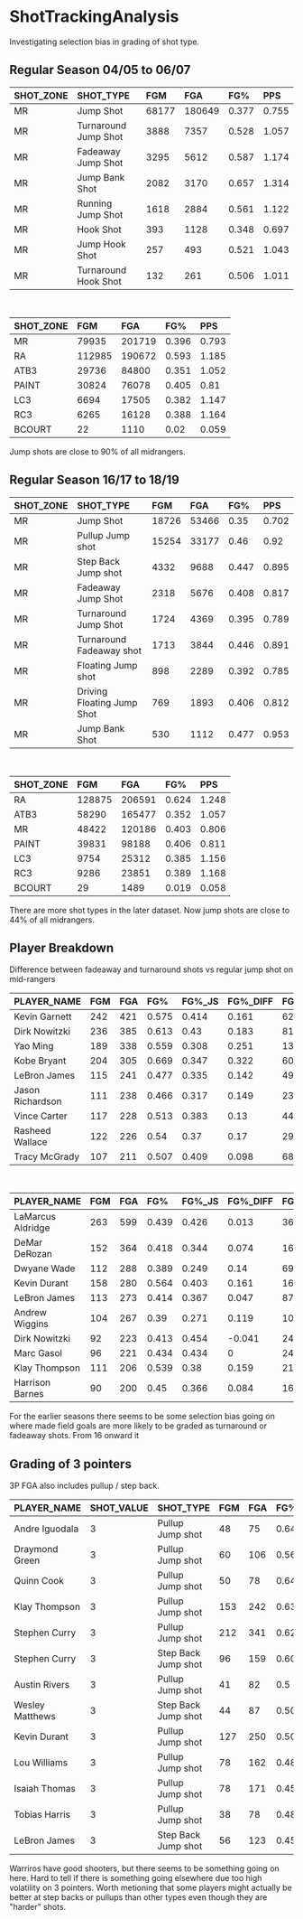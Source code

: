 # ShotTrackingAnalysis
Investigating selection bias in grading of shot type.

## Regular Season 04/05 to 06/07

|**SHOT_ZONE**|**SHOT_TYPE**|**FGM**|**FGA**|**FG%**|**PPS**|
:--|:--|:--|:--|:--|:--|
|MR|Jump Shot|68177|180649|0.377|0.755|
|MR|Turnaround Jump Shot|3888|7357|0.528|1.057|
|MR|Fadeaway Jump Shot|3295|5612|0.587|1.174|
|MR|Jump Bank Shot|2082|3170|0.657|1.314|
|MR|Running Jump Shot|1618|2884|0.561|1.122|
|MR|Hook Shot|393|1128|0.348|0.697|
|MR|Jump Hook Shot|257|493|0.521|1.043|
|MR|Turnaround Hook Shot|132|261|0.506|1.011​|


&nbsp;

|**SHOT_ZONE**|**FGM**|**FGA**|**FG%**|**PPS**|
:--|:--|:--|:--|:--|
|MR|79935|201719|0.396|0.793|
|RA|112985|190672|0.593|1.185|
|ATB3|29736|84800|0.351|1.052|
|PAINT|30824|76078|0.405|0.81|
|LC3|6694|17505|0.382|1.147|
|RC3|6265|16128|0.388|1.164|
|BCOURT|22|1110|0.02|0.059​|


Jump shots are close to 90% of all midrangers.


## Regular Season 16/17 to 18/19

|**SHOT_ZONE**|**SHOT_TYPE**|**FGM**|**FGA**|**FG%**|**PPS**|
:--|:--|:--|:--|:--|:--|
|MR|Jump Shot|18726|53466|0.35|0.702|
|MR|Pullup Jump shot|15254|33177|0.46|0.92|
|MR|Step Back Jump shot|4332|9688|0.447|0.895|
|MR|Fadeaway Jump Shot|2318|5676|0.408|0.817|
|MR|Turnaround Jump Shot|1724|4369|0.395|0.789|
|MR|Turnaround Fadeaway shot|1713|3844|0.446|0.891|
|MR|Floating Jump shot|898|2289|0.392|0.785|
|MR|Driving Floating Jump Shot|769|1893|0.406|0.812|
|MR|Jump Bank Shot|530|1112|0.477|0.953​|


&nbsp;

|**SHOT_ZONE**|**FGM**|**FGA**|**FG%**|**PPS**|
:--|:--|:--|:--|:--|
|RA|128875|206591|0.624|1.248|
|ATB3|58290|165477|0.352|1.057|
|MR|48422|120186|0.403|0.806|
|PAINT|39831|98188|0.406|0.811|
|LC3|9754|25312|0.385|1.156|
|RC3|9286|23851|0.389|1.168|
|BCOURT|29|1489|0.019|0.058​|

There are more shot types in the later dataset. Now jump shots are close to 44% of all midrangers.



## Player Breakdown
Difference between fadeaway and turnaround shots vs regular jump shot on mid-rangers

|**PLAYER_NAME**|**FGM**|**FGA**|**FG%**|**FG%_JS**|**FG%_DIFF**|**FGM_JS**|**FGA_JS**|
:--|:--|:--|:--|:--|:--|:--|:--|
|Kevin Garnett|242|421|0.575|0.414|0.161|624|1507|
|Dirk Nowitzki|236|385|0.613|0.43|0.183|811|1884|
|Yao Ming|189|338|0.559|0.308|0.251|130|422|
|Kobe Bryant|204|305|0.669|0.347|0.322|600|1729|
|LeBron James|115|241|0.477|0.335|0.142|497|1483|
|Jason Richardson|111|238|0.466|0.317|0.149|231|729|
|Vince Carter|117|228|0.513|0.383|0.13|442|1155|
|Rasheed Wallace|122|226|0.54|0.37|0.17|298|805|
|Tracy McGrady|107|211|0.507|0.409|0.098|685|1675​|



&nbsp;


|**PLAYER_NAME**|**FGM**|**FGA**|**FG%**|**FG%_JS**|**FG%_DIFF**|**FGM_JS**|**FGA_JS**|
:--|:--|:--|:--|:--|:--|:--|:--|
|LaMarcus Aldridge|263|599|0.439|0.426|0.013|362|849|
|DeMar DeRozan|152|364|0.418|0.344|0.074|162|471|
|Dwyane Wade|112|288|0.389|0.249|0.14|69|277|
|Kevin Durant|158|280|0.564|0.403|0.161|160|397|
|LeBron James|113|273|0.414|0.367|0.047|87|237|
|Andrew Wiggins|104|267|0.39|0.271|0.119|107|395|
|Dirk Nowitzki|92|223|0.413|0.454|-0.041|248|546|
|Marc Gasol|96|221|0.434|0.434|0|247|569|
|Klay Thompson|111|206|0.539|0.38|0.159|217|571|
|Harrison Barnes|90|200|0.45|0.366|0.084|164|448​|


For the earlier seasons there seems to be some selection bias going on where made field goals are more likely to be graded as turnaround or fadeaway shots. From 16 onward it


## Grading of 3 pointers

3P FGA also includes pullup / step back.

|**PLAYER_NAME**|**SHOT_VALUE**|**SHOT_TYPE**|**FGM**|**FGA**|**FG%**|**FG%_3P**|**FG%_DIFF**|**FGA_3P**|
:--|:--|:--|:--|:--|:--|:--|:--|:--|
|Andre Iguodala|3|Pullup Jump shot|48|75|0.64|0.331|0.309|438|
|Draymond Green|3|Pullup Jump shot|60|106|0.566|0.3|0.266|684|
|Quinn Cook|3|Pullup Jump shot|50|78|0.641|0.418|0.223|330|
|Klay Thompson|3|Pullup Jump shot|153|242|0.632|0.418|0.214|1766|
|Stephen Curry|3|Pullup Jump shot|212|341|0.622|0.424|0.198|2099|
|Stephen Curry|3|Step Back Jump shot|96|159|0.604|0.424|0.18|2099|
|Austin Rivers|3|Pullup Jump shot|41|82|0.5|0.357|0.143|984|
|Wesley Matthews|3|Step Back Jump shot|44|87|0.506|0.371|0.135|1284|
|Kevin Durant|3|Pullup Jump shot|127|250|0.508|0.384|0.124|1113|
|Lou Williams|3|Pullup Jump shot|78|162|0.481|0.362|0.119|1254|
|Isaiah Thomas|3|Pullup Jump shot|78|171|0.456|0.356|0.1|877|
|Tobias Harris|3|Pullup Jump shot|38|78|0.487|0.389|0.098|1151|
|LeBron James|3|Step Back Jump shot|56|123|0.455|0.358|0.097|1074​|



Warriros have good shooters, but there seems to be something going on here. Hard to tell if there is something going elsewhere due too high volatility on 3 pointers. Worth metioning that some players might actually be better at step backs or pullups than other types even though they are "harder" shots. 


